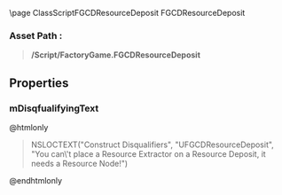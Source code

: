 \page ClassScriptFGCDResourceDeposit FGCDResourceDeposit
### Asset Path :
<b><blockquote>/Script/FactoryGame.FGCDResourceDeposit</blockquote></b>
## Properties

### mDisqfualifyingText
@htmlonly
<blockquote>NSLOCTEXT("Construct Disqualifiers", "UFGCDResourceDeposit", "You can\'t place a Resource Extractor on a Resource Deposit, it needs a Resource Node!")</blockquote>
@endhtmlonly

